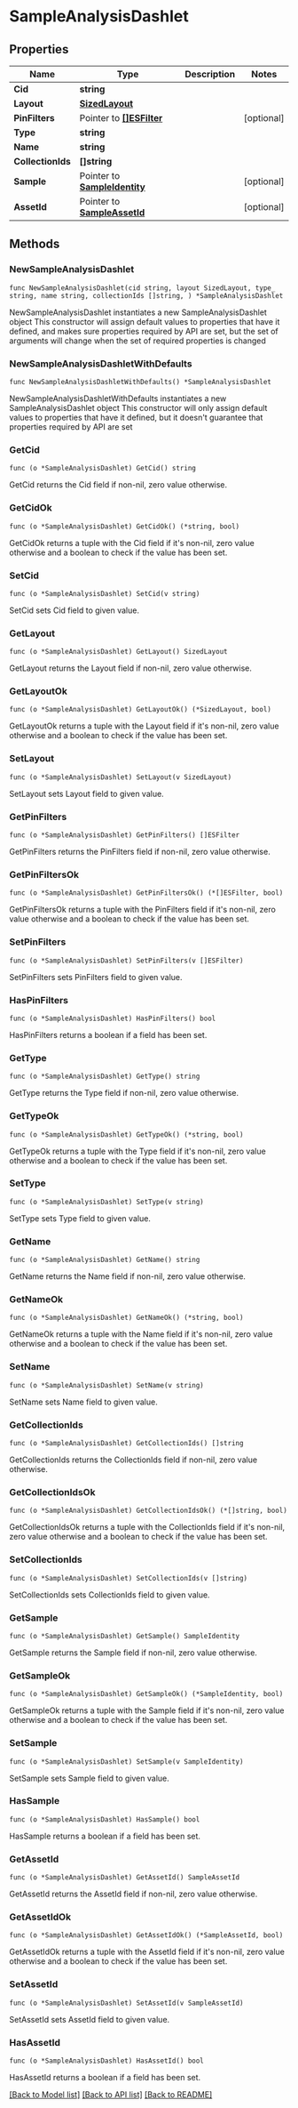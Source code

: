 # SampleAnalysisDashlet

## Properties

Name | Type | Description | Notes
------------ | ------------- | ------------- | -------------
**Cid** | **string** |  | 
**Layout** | [**SizedLayout**](SizedLayout.md) |  | 
**PinFilters** | Pointer to [**[]ESFilter**](ESFilter.md) |  | [optional] 
**Type** | **string** |  | 
**Name** | **string** |  | 
**CollectionIds** | **[]string** |  | 
**Sample** | Pointer to [**SampleIdentity**](SampleIdentity.md) |  | [optional] 
**AssetId** | Pointer to [**SampleAssetId**](SampleAssetId.md) |  | [optional] 

## Methods

### NewSampleAnalysisDashlet

`func NewSampleAnalysisDashlet(cid string, layout SizedLayout, type_ string, name string, collectionIds []string, ) *SampleAnalysisDashlet`

NewSampleAnalysisDashlet instantiates a new SampleAnalysisDashlet object
This constructor will assign default values to properties that have it defined,
and makes sure properties required by API are set, but the set of arguments
will change when the set of required properties is changed

### NewSampleAnalysisDashletWithDefaults

`func NewSampleAnalysisDashletWithDefaults() *SampleAnalysisDashlet`

NewSampleAnalysisDashletWithDefaults instantiates a new SampleAnalysisDashlet object
This constructor will only assign default values to properties that have it defined,
but it doesn't guarantee that properties required by API are set

### GetCid

`func (o *SampleAnalysisDashlet) GetCid() string`

GetCid returns the Cid field if non-nil, zero value otherwise.

### GetCidOk

`func (o *SampleAnalysisDashlet) GetCidOk() (*string, bool)`

GetCidOk returns a tuple with the Cid field if it's non-nil, zero value otherwise
and a boolean to check if the value has been set.

### SetCid

`func (o *SampleAnalysisDashlet) SetCid(v string)`

SetCid sets Cid field to given value.


### GetLayout

`func (o *SampleAnalysisDashlet) GetLayout() SizedLayout`

GetLayout returns the Layout field if non-nil, zero value otherwise.

### GetLayoutOk

`func (o *SampleAnalysisDashlet) GetLayoutOk() (*SizedLayout, bool)`

GetLayoutOk returns a tuple with the Layout field if it's non-nil, zero value otherwise
and a boolean to check if the value has been set.

### SetLayout

`func (o *SampleAnalysisDashlet) SetLayout(v SizedLayout)`

SetLayout sets Layout field to given value.


### GetPinFilters

`func (o *SampleAnalysisDashlet) GetPinFilters() []ESFilter`

GetPinFilters returns the PinFilters field if non-nil, zero value otherwise.

### GetPinFiltersOk

`func (o *SampleAnalysisDashlet) GetPinFiltersOk() (*[]ESFilter, bool)`

GetPinFiltersOk returns a tuple with the PinFilters field if it's non-nil, zero value otherwise
and a boolean to check if the value has been set.

### SetPinFilters

`func (o *SampleAnalysisDashlet) SetPinFilters(v []ESFilter)`

SetPinFilters sets PinFilters field to given value.

### HasPinFilters

`func (o *SampleAnalysisDashlet) HasPinFilters() bool`

HasPinFilters returns a boolean if a field has been set.

### GetType

`func (o *SampleAnalysisDashlet) GetType() string`

GetType returns the Type field if non-nil, zero value otherwise.

### GetTypeOk

`func (o *SampleAnalysisDashlet) GetTypeOk() (*string, bool)`

GetTypeOk returns a tuple with the Type field if it's non-nil, zero value otherwise
and a boolean to check if the value has been set.

### SetType

`func (o *SampleAnalysisDashlet) SetType(v string)`

SetType sets Type field to given value.


### GetName

`func (o *SampleAnalysisDashlet) GetName() string`

GetName returns the Name field if non-nil, zero value otherwise.

### GetNameOk

`func (o *SampleAnalysisDashlet) GetNameOk() (*string, bool)`

GetNameOk returns a tuple with the Name field if it's non-nil, zero value otherwise
and a boolean to check if the value has been set.

### SetName

`func (o *SampleAnalysisDashlet) SetName(v string)`

SetName sets Name field to given value.


### GetCollectionIds

`func (o *SampleAnalysisDashlet) GetCollectionIds() []string`

GetCollectionIds returns the CollectionIds field if non-nil, zero value otherwise.

### GetCollectionIdsOk

`func (o *SampleAnalysisDashlet) GetCollectionIdsOk() (*[]string, bool)`

GetCollectionIdsOk returns a tuple with the CollectionIds field if it's non-nil, zero value otherwise
and a boolean to check if the value has been set.

### SetCollectionIds

`func (o *SampleAnalysisDashlet) SetCollectionIds(v []string)`

SetCollectionIds sets CollectionIds field to given value.


### GetSample

`func (o *SampleAnalysisDashlet) GetSample() SampleIdentity`

GetSample returns the Sample field if non-nil, zero value otherwise.

### GetSampleOk

`func (o *SampleAnalysisDashlet) GetSampleOk() (*SampleIdentity, bool)`

GetSampleOk returns a tuple with the Sample field if it's non-nil, zero value otherwise
and a boolean to check if the value has been set.

### SetSample

`func (o *SampleAnalysisDashlet) SetSample(v SampleIdentity)`

SetSample sets Sample field to given value.

### HasSample

`func (o *SampleAnalysisDashlet) HasSample() bool`

HasSample returns a boolean if a field has been set.

### GetAssetId

`func (o *SampleAnalysisDashlet) GetAssetId() SampleAssetId`

GetAssetId returns the AssetId field if non-nil, zero value otherwise.

### GetAssetIdOk

`func (o *SampleAnalysisDashlet) GetAssetIdOk() (*SampleAssetId, bool)`

GetAssetIdOk returns a tuple with the AssetId field if it's non-nil, zero value otherwise
and a boolean to check if the value has been set.

### SetAssetId

`func (o *SampleAnalysisDashlet) SetAssetId(v SampleAssetId)`

SetAssetId sets AssetId field to given value.

### HasAssetId

`func (o *SampleAnalysisDashlet) HasAssetId() bool`

HasAssetId returns a boolean if a field has been set.


[[Back to Model list]](../README.md#documentation-for-models) [[Back to API list]](../README.md#documentation-for-api-endpoints) [[Back to README]](../README.md)


